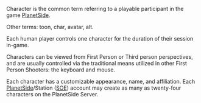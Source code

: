 Character is the common term referring to a playable participant in the game
[PlanetSide](../etc/PlanetSide.md).

Other terms: toon, char, avatar, alt.

Each human player controls one character for the duration of their session
in-game.

Characters can be viewed from First Person or Third person perspectives, and are
usually controlled via the traditional means utilized in other First Person
Shooters: the keyboard and mouse.

Each character has a customizable appearance, name, and affiliation. Each
[PlanetSide](../etc/PlanetSide.md)/Station
([SOE](../etc/Sony_Online_Entertainment.md)) account may create as many as
twenty-four characters on the PlanetSide Server.
